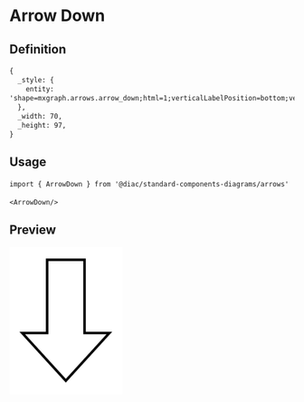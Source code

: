 # Arrow Down

## Definition

```
{
  _style: { 
    entity: 'shape=mxgraph.arrows.arrow_down;html=1;verticalLabelPosition=bottom;verticalAlign=top;strokeWidth=2;strokeColor=#000000;',
  },
  _width: 70,
  _height: 97,
}
```

## Usage

```
import { ArrowDown } from '@diac/standard-components-diagrams/arrows'

<ArrowDown/>
```

## Preview

<img src="./arrow-down.png" width="200"/>

